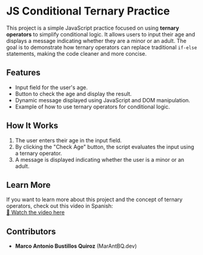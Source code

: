 # JS Conditional Ternary Practice

This project is a simple JavaScript practice focused on using **ternary operators** to simplify conditional logic. It allows users to input their age and displays a message indicating whether they are a minor or an adult. The goal is to demonstrate how ternary operators can replace traditional `if-else` statements, making the code cleaner and more concise.

## Features
- Input field for the user's age.
- Button to check the age and display the result.
- Dynamic message displayed using JavaScript and DOM manipulation.
- Example of how to use ternary operators for conditional logic.

## How It Works
1. The user enters their age in the input field.
2. By clicking the "Check Age" button, the script evaluates the input using a ternary operator.
3. A message is displayed indicating whether the user is a minor or an adult.

## Learn More
If you want to learn more about this project and the concept of ternary operators, check out this video in Spanish:  
[🎥 Watch the video here](https://www.youtube.com/watch?v=SfadI5gFZEY)

## Contributors
- **Marco Antonio Bustillos Quiroz** (MarAntBQ.dev)